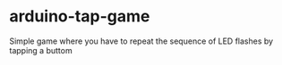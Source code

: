 # arduino-tap-game
Simple game where you have to repeat the sequence of LED flashes by tapping a buttom

